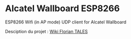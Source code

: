 # Alcatel Wallboard ESP8266
ESP8266 Wifi (in AP mode) UDP client for Alcatel Wallboard

Desciption du projet : [Wiki Florian TALES](http://floriantales.hd.free.fr/doku.php?id=electronique:micro_controleurs:esp8266:alcatel_wallboard)
